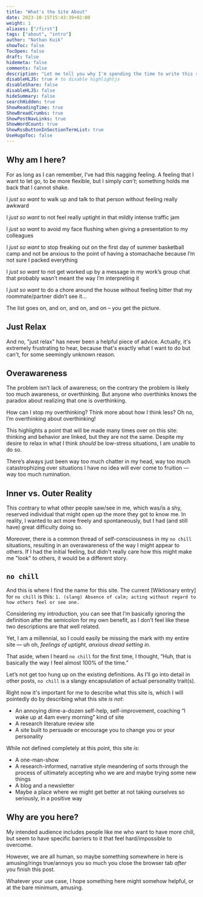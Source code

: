 ```yaml
---
title: "What's the Site About"
date: 2023-10-15T15:43:39+02:00
weight: 1
aliases: ["/first"]
tags: ["about", "intro"]
author: "Nathan Kuik"
showToc: false
TocOpen: false
draft: false
hidemeta: false
comments: false
description: "Let me tell you why I'm spending the time to write this site."
disableHLJS: true # to disable highlightjs
disableShare: false
disableHLJS: false
hideSummary: false
searchHidden: true
ShowReadingTime: true
ShowBreadCrumbs: true
ShowPostNavLinks: true
ShowWordCount: true
ShowRssButtonInSectionTermList: true
UseHugoToc: false
---
```


## Why am I here?

For as long as I can remember, I’ve had this nagging feeling. A feeling that I want to let go, to be more flexible, but I simply _can’t_; something holds me back that I cannot shake.

I _just so want_ to walk up and talk to that person without feeling really awkward

I _just so want_ to not feel really uptight in that mildly intense traffic jam

I _just so want_ to avoid my face flushing when giving a presentation to my colleagues

I _just so want_ to stop freaking out on the first day of summer basketball camp and not be anxious to the point of having a stomachache because I’m not sure I packed everything

I _just so want_ to not get worked up by a message in my work’s group chat that probably wasn’t meant the way I’m interpreting it

I _just so want_ to do a chore around the house without feeling bitter that my roommate/partner didn’t see it…

The list goes on, and on, and on, and on – you get the picture.

## Just Relax

And no, "just relax" has never been a helpful piece of advice. Actually, it's extremely frustrating to hear, because that's exactly what I want to do but can't, for some seemingly unknown reason.

## Overawareness

The problem isn’t lack of awareness; on the contrary the problem is likely too much awareness, or overthinking. But anyone who overthinks knows the paradox about realizing that one is overthinking.

How can I stop my overthinking? Think more about how I think less? Oh no, I’m overthinking about overthinking!

This highlights a point that will be made many times over on this site: thinking and behavior are linked, but they are not the same. Despite my desire to relax in what I think _should_ be low-stress situations, I am unable to do so.

There’s always just been way too much chatter in my head, way too much catastrophizing over situations I have no idea will ever come to fruition — way too much rumination.

## Inner vs. Outer Reality

This contrary to what other people saw/see in me, which was/is a shy, reserved individual that might open up the more they got to know me. In reality, I wanted to act more freely and spontaneously, but I had (and still have) great difficulty doing so.

Moreover, there is a common thread of self-consciousness in my `no chill` situations, resulting in an overawareness of the way I might appear to others. If I had the initial feeling, but didn't really care how this might make me "look" to others, it would be a different story.

## `no chill`

And this is where I find the name for this site. The current [Wiktionary entry] for `no chill` is this: `1. (slang) Absence of calm; acting without regard to how others feel or see one.`

Considering my introduction, you can see that I’m basically ignoring the definition after the semicolon for my own benefit, as I don’t feel like these two descriptions are that well related.

Yet, I am a millennial, so I could easily be missing the mark with my entire site — uh oh, _feelings of uptight, anxious dread setting in_.

That aside, when I heard `no chill` for the first time, I thought, “Huh, that is basically the way I feel almost 100% of the time.”

Let’s not get too hung up on the existing definitions. As I’ll go into detail in other posts, `no chill` is a slangy encapsulation of actual personality trait(s).

Right now it's important for me to describe what this site is, which I will pointedly do by describing what this site _is not_:

* An annoying dime-a-dozen self-help, self-improvement, coaching “I wake up at 4am every morning” kind of site
* A research literature review site
* A site built to persuade or encourage you to change you or your personality

While not defined completely at this point, this site _is_:

* A one-man-show
* A research-informed, narrative style meandering of sorts through the process of ultimately accepting who we are and maybe trying some new things
* A blog and a newsletter
* Maybe a place where we might get better at not taking ourselves so seriously, in a positive way

## Why are you here?

My intended audience includes people like me who want to have more chill, but seem to have specific barriers to it that feel hard/impossible to overcome.

However, we are all human, so maybe something somewhere in here is amusing/rings true/annoys you so much you close the browser tab _after_ you finish this post.

Whatever your use case, I hope something here might somehow helpful, or at the bare minimum, amusing.
